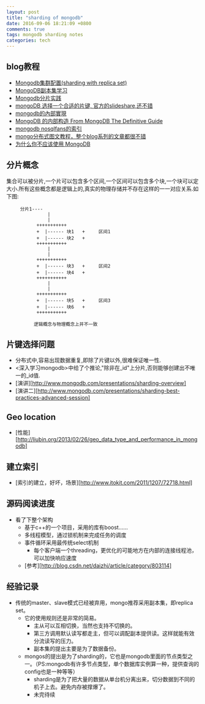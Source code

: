 ```yaml
---
layout: post
title: "sharding of mongodb"
date: 2016-09-06 18:21:09 +0800
comments: true
tags: mongodb sharding notes
categories: tech
---
```


## blog教程
- [Mongodb集群配置(sharding with replica set)][1]
- [MongoDB副本集学习][2]
- [Mongodb分片实践][3]
- [mongoDB 选择一个合适的片键, 官方的slideshare,还不错][4]
- [mongodb的內部實現][5]
- [MongoDB 的内部构造 From MongoDB The Definitive Guide][6]
- [mongodb nosqlfans的索引][7]
- [mongo分布式图文教程，整个blog系列的文章都很不错][8]
- [为什么你不应该使用 MongoDB][9]

## 分片概念
集合可以被分片,一个片可以包含多个区间,一个区间可以包含多个块,一个块可以定大小.所有这些概念都是逻辑上的,真实的物理存储并不存在这样的一一对应关系.如下图:
```
     分片1----
               |
               |
           +++++++++++
           +  |------ 块1   +     区间1
           +  |------ 块2   +
           +++++++++++
               |
               |
           +++++++++++
           +  |------ 块3   +     区间2
           +  |------ 块4   +
           +++++++++++
               |
               |
           +++++++++++
           +  |------ 块5   +     区间3
           +  |------ 块6   +
           +++++++++++

          逻辑概念与物理概念上并不一致
```
<!--more-->

## 片键选择问题
- 分布式中,容易出现数据重复,即除了片键以外,很难保证唯一性.
- <深入学习mongodb>中给了个推论,"除非在_id"上分片,否则能够创建出不唯一的_id值.
- [演讲][http://www.mongodb.com/presentations/sharding-overview]
- [演讲二][http://www.mongodb.com/presentations/sharding-best-practices-advanced-session]

## Geo location
- [性能][http://liubin.org/2013/02/26/geo_data_type_and_performance_in_mongodb]

## 建立索引
- [索引的建立，好坏，场景][http://www.itokit.com/2011/1207/72718.html]

## 源码阅读进度
- 看了下整个架构
    - 基于c++的一个项目，采用的库有boost……
    - 多线程模型，通过锁机制来完成任务的调度
    - 事件循环采用最传统select机制
        - 每个客户端一个threading，更优化的可能地方在内部的连接线程池，可以加快响应速度
    - [参考][http://blog.csdn.net/daizhj/article/category/803114]

## 经验记录
- 传统的master、slave模式已经被弃用，mongo推荐采用副本集，即replica set。
    - 它的使用规则还是非常的简易。
        - 主从可以互相切换，当然也支持不切换的。
        - 第三方调用默认读写都走主，但可以调配副本提供读。这样就能有效分流读写的压力。
        - 副本集的提出主要是为了数据备份。
    - mongos的提出是为了sharding的，它也是mongodb里面的节点类型之一。（PS:mongodb有许多节点类型，单个数据库实例算一种，提供查询的config也是一种等等）
        - sharding是为了把大量的数据从单台机分离出来，切分数据到不同的机子上去。避免内存被撑爆了。
        - 未完待续

[1]: http://blog.csdn.net/zhangzhaokun/article/details/6269514
[2]: http://www.cnblogs.com/magialmoon/p/3261849.html
[3]: http://blog.csdn.net/ctf_htj/article/details/17077723
[4]: http://www.slideshare.net/mongodb/choosing-a-shard-key
[5]: http://blog.nosqlfan.com/html/2079.html
[6]: http://blog.nosqlfan.com/html/740.html
[7]: http://blog.nosqlfan.com/html/3548.html
[8]: http://www.lanceyan.com/tech/mongodb/mongodb_cluster_1.html
[9]: http://www.oschina.net/translate/why-you-should-never-use-mongodb?lang=chs&page=3
